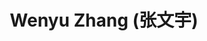 ---
# Display name
title: $%ms_2024_20$ Wenyu Zhang (张文宇)

# Is this the primary user of the site?
superuser: false

user_groups: ["Master Students"]

role: 

organizations:
- name:  2024 to now
- name:  School of Artificial Intelligence

interests:


highlight_name: false
---